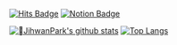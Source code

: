 [![Hits Badge](https://hits.seeyoufarm.com/api/count/incr/badge.svg?url=https://github.com/zihwanpack&count_bg=%34b1eb&title_bg=%23E7E7E7&icon_color=%23E7E7E7&title=hits&edge_flat=true)](https://hits.seeyoufarm.com)
[![Notion Badge](https://img.shields.io/badge/-Notion-f3f6f4?logo=notion&logoColor=white&link=https://www.notion.so/fdb2488b98bd47e490bc7076d600021a?pvs=4)](https://www.notion.so/fdb2488b98bd47e490bc7076d600021a?pvs=4)


[![JihwanPark's github stats](https://github-readme-stats.vercel.app/api?username=zihwanpack&count_private=true&custom_title=Jihwan's%20GitHub%20Stats&bg_color=45,34b1eb,ffdd57&title_color=E7E7E7&text_color=000000)](https://github.com/anuraghazra/github-readme-stats)
[![Top Langs](https://github-readme-stats.vercel.app/api/top-langs/?username=zihwanpack)](https://github.com/anuraghazra/github-readme-stats)


